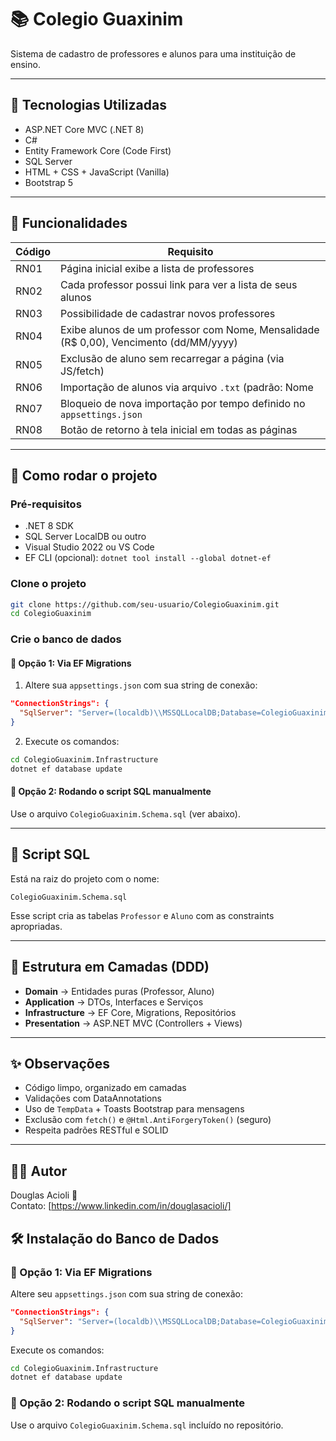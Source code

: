 
# 📚 Colegio Guaxinim

Sistema de cadastro de professores e alunos para uma instituição de ensino.

---

## 🚀 Tecnologias Utilizadas

- ASP.NET Core MVC (.NET 8)
- C#
- Entity Framework Core (Code First)
- SQL Server
- HTML + CSS + JavaScript (Vanilla)
- Bootstrap 5

---

## 🎯 Funcionalidades

| Código | Requisito |
|--------|-----------|
| RN01 | Página inicial exibe a lista de professores |
| RN02 | Cada professor possui link para ver a lista de seus alunos |
| RN03 | Possibilidade de cadastrar novos professores |
| RN04 | Exibe alunos de um professor com Nome, Mensalidade (R$ 0,00), Vencimento (dd/MM/yyyy) |
| RN05 | Exclusão de aluno sem recarregar a página (via JS/fetch) |
| RN06 | Importação de alunos via arquivo `.txt` (padrão: Nome||Valor||Data) |
| RN07 | Bloqueio de nova importação por tempo definido no `appsettings.json` |
| RN08 | Botão de retorno à tela inicial em todas as páginas |

---

## 🧪 Como rodar o projeto

### Pré-requisitos

- .NET 8 SDK
- SQL Server LocalDB ou outro
- Visual Studio 2022 ou VS Code
- EF CLI (opcional): `dotnet tool install --global dotnet-ef`

### Clone o projeto

```bash
git clone https://github.com/seu-usuario/ColegioGuaxinim.git
cd ColegioGuaxinim
```

### Crie o banco de dados

#### 🧠 Opção 1: Via EF Migrations

1. Altere sua `appsettings.json` com sua string de conexão:

```json
"ConnectionStrings": {
  "SqlServer": "Server=(localdb)\\MSSQLLocalDB;Database=ColegioGuaxinimDB;Trusted_Connection=True;"
}
```

2. Execute os comandos:

```bash
cd ColegioGuaxinim.Infrastructure
dotnet ef database update
```

#### 🧾 Opção 2: Rodando o script SQL manualmente

Use o arquivo `ColegioGuaxinim.Schema.sql` (ver abaixo).

---

## 📝 Script SQL

Está na raiz do projeto com o nome:

```
ColegioGuaxinim.Schema.sql
```

Esse script cria as tabelas `Professor` e `Aluno` com as constraints apropriadas.

---

## 📂 Estrutura em Camadas (DDD)

- **Domain** → Entidades puras (Professor, Aluno)
- **Application** → DTOs, Interfaces e Serviços
- **Infrastructure** → EF Core, Migrations, Repositórios
- **Presentation** → ASP.NET MVC (Controllers + Views)

---

## ✨ Observações

- Código limpo, organizado em camadas
- Validações com DataAnnotations
- Uso de `TempData` + Toasts Bootstrap para mensagens
- Exclusão com `fetch()` e `@Html.AntiForgeryToken()` (seguro)
- Respeita padrões RESTful e SOLID

---

## 👨‍💻 Autor

Douglas Acioli 🦝  
Contato: [https://www.linkedin.com/in/douglasacioli/]



## 🛠️ Instalação do Banco de Dados

### 🧠 Opção 1: Via EF Migrations

Altere seu `appsettings.json` com sua string de conexão:

```json
"ConnectionStrings": {
  "SqlServer": "Server=(localdb)\\MSSQLLocalDB;Database=ColegioGuaxinimDB;Trusted_Connection=True;"
}
```

Execute os comandos:

```bash
cd ColegioGuaxinim.Infrastructure
dotnet ef database update
```

### 🧾 Opção 2: Rodando o script SQL manualmente

Use o arquivo `ColegioGuaxinim.Schema.sql` incluído no repositório.
